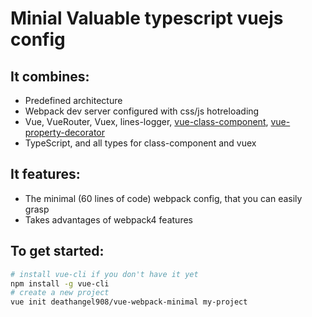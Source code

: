 # Minial Valuable typescript vuejs config

## It combines:
 - Predefined architecture 
 - Webpack dev server configured with css/js hotreloading
 - Vue, VueRouter, Vuex, lines-logger, [vue-class-component](https://github.com/vuejs/vue-class-component), [vue-property-decorator](https://github.com/kaorun343/vue-property-decorator)
 - TypeScript, and all types for class-component and vuex

## It features:
  - The minimal (60 lines of code) webpack config, that you can easily grasp
  - Takes advantages of webpack4 features

## To get started:

```bash
# install vue-cli if you don't have it yet
npm install -g vue-cli
# create a new project
vue init deathangel908/vue-webpack-minimal my-project
```
